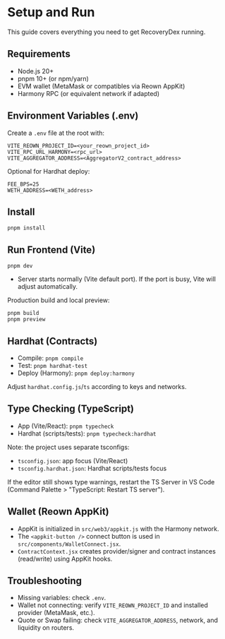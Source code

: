 # Setup and Run

This guide covers everything you need to get RecoveryDex running.

## Requirements
- Node.js 20+
- pnpm 10+ (or npm/yarn)
- EVM wallet (MetaMask or compatibles via Reown AppKit)
- Harmony RPC (or equivalent network if adapted)

## Environment Variables (.env)
Create a `.env` file at the root with:

```
VITE_REOWN_PROJECT_ID=<your_reown_project_id>
VITE_RPC_URL_HARMONY=<rpc_url>
VITE_AGGREGATOR_ADDRESS=<AggregatorV2_contract_address>
```

Optional for Hardhat deploy:
```
FEE_BPS=25
WETH_ADDRESS=<WETH_address>
```

## Install
```
pnpm install
```

## Run Frontend (Vite)
```
pnpm dev
```
- Server starts normally (Vite default port). If the port is busy, Vite will adjust automatically.

Production build and local preview:
```
pnpm build
pnpm preview
```

## Hardhat (Contracts)
- Compile: `pnpm compile`
- Test: `pnpm hardhat-test`
- Deploy (Harmony): `pnpm deploy:harmony`

Adjust `hardhat.config.js`/`ts` according to keys and networks.

## Type Checking (TypeScript)
- App (Vite/React): `pnpm typecheck`
- Hardhat (scripts/tests): `pnpm typecheck:hardhat`

Note: the project uses separate tsconfigs:
- `tsconfig.json`: app focus (Vite/React)
- `tsconfig.hardhat.json`: Hardhat scripts/tests focus

If the editor still shows type warnings, restart the TS Server in VS Code (Command Palette > "TypeScript: Restart TS server").

## Wallet (Reown AppKit)
- AppKit is initialized in `src/web3/appkit.js` with the Harmony network.
- The `<appkit-button />` connect button is used in `src/components/WalletConnect.jsx`.
- `ContractContext.jsx` creates provider/signer and contract instances (read/write) using AppKit hooks.

## Troubleshooting
- Missing variables: check `.env`.
- Wallet not connecting: verify `VITE_REOWN_PROJECT_ID` and installed provider (MetaMask, etc.).
- Quote or Swap failing: check `VITE_AGGREGATOR_ADDRESS`, network, and liquidity on routers.
